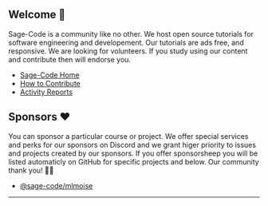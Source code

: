 ## Welcome 👋

Sage-Code is a community like no other. We host open source tutorials for software engineering and developement. Our tutorials are ads free, and responsive. We are looking for volunteers. If you study using our content and contribute then will endorse you.

* [Sage-Code Home](http://sagecode.net)
* [How to Contribute](https://github.com/sage-code/.github/tree/main/profile/contribute.md)
* [Activity Reports](https://github.com/sage-code/.github/tree/main/reports/readme.md)

## Sponsors ❤️

You can sponsor a particular course or project. We offer special services and perks for our sponsors on Discord and we grant higer priority to issues and projects created by our sponsors. If you offer sponsorsheep you will be listed automaticly on GitHub for specific projects and below. Our community thank you! 🙏🏼 

* [@sage-code/mlmoise](https://github.com/mlmoise)

---
